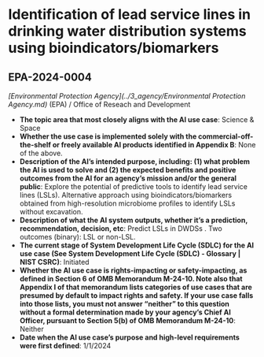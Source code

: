 # Identification of lead service lines in drinking water distribution systems using bioindicators/biomarkers
## EPA-2024-0004
_[Environmental Protection Agency](../3_agency/Environmental Protection Agency.md)_ (EPA) / Office of Reseach and Development


+ **The topic area that most closely aligns with the AI use case**: Science & Space
+ **Whether the use case is implemented solely with the commercial-off-the-shelf or freely available AI products identified in Appendix B**: None of the above.
+ **Description of the AI’s intended purpose, including: (1) what problem the AI is used to solve and (2) the expected benefits and positive outcomes from the AI for an agency’s mission and/or the general public**: Explore the potential of predictive tools to identify lead service lines (LSLs). Alternative approach using bioindicators/biomarkers obtained from high-resolution microbiome profiles to identify LSLs without excavation.
+ **Description of what the AI system outputs, whether it’s a prediction, recommendation, decision, etc**: Predict LSLs in DWDSs . Two outcomes (binary): LSL or non-LSL.
+ **The current stage of System Development Life Cycle (SDLC) for the AI use case (See System Development Life Cycle (SDLC) - Glossary | NIST CSRC)**: Initiated
+ **Whether the AI use case is rights-impacting or safety-impacting, as defined in Section 6 of OMB Memorandum M-24-10. Note also that Appendix I of that memorandum lists categories of use cases that are presumed by default to impact rights and safety. If your use case falls into those lists, you must not answer “neither” to this question without a formal determination made by your agency’s Chief AI Officer, pursuant to Section 5(b) of OMB Memorandum M-24-10**: Neither
+ **Date when the AI use case’s purpose and high-level requirements were first defined**: 1/1/2024